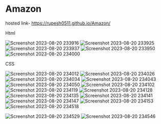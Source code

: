 # Amazon
hosted link-  https://rupesh0511.github.io/Amazon/

Html

![Screenshot 2023-08-20 233916](https://github.com/rupesh0511/Amazon/assets/69234169/6e882ef6-2a0b-4269-87ef-2034add208df)
![Screenshot 2023-08-20 233925](https://github.com/rupesh0511/Amazon/assets/69234169/2f5a5c9e-dd98-45f3-9556-146d7564e2a8)
![Screenshot 2023-08-20 233937](https://github.com/rupesh0511/Amazon/assets/69234169/befd975c-8860-496f-82ef-3d872e167e4f)
![Screenshot 2023-08-20 233950](https://github.com/rupesh0511/Amazon/assets/69234169/4f9298dd-d9dc-4e4b-8066-46e0290a89d2)
![Screenshot 2023-08-20 234000](https://github.com/rupesh0511/Amazon/assets/69234169/2e672cab-40db-4784-aed9-41b4f0fb8a47)


CSS


![Screenshot 2023-08-20 234012](https://github.com/rupesh0511/Amazon/assets/69234169/8ae5d7ec-d848-454e-9ed0-5d4146724c84)
![Screenshot 2023-08-20 234026](https://github.com/rupesh0511/Amazon/assets/69234169/35ebfa3a-fdbf-47d0-97bf-81ead03338c2)
![Screenshot 2023-08-20 234034](https://github.com/rupesh0511/Amazon/assets/69234169/53cd2558-af3d-4b58-982f-e0d14c6bcb27)
![Screenshot 2023-08-20 234043](https://github.com/rupesh0511/Amazon/assets/69234169/6f73fd1f-1675-4c2f-9482-7030eedffe10)
![Screenshot 2023-08-20 234050](https://github.com/rupesh0511/Amazon/assets/69234169/3ddd5314-f50a-4f64-aad4-55455e168cc3)
![Screenshot 2023-08-20 234102](https://github.com/rupesh0511/Amazon/assets/69234169/438c8df2-5e53-40a8-a083-4a69d9667eb8)
![Screenshot 2023-08-20 234119](https://github.com/rupesh0511/Amazon/assets/69234169/1bef493b-9b65-4297-879a-744293c97dcf)
![Screenshot 2023-08-20 234128](https://github.com/rupesh0511/Amazon/assets/69234169/932d322f-38bf-4863-a9f2-0d1ec1d75070)
![Screenshot 2023-08-20 234135](https://github.com/rupesh0511/Amazon/assets/69234169/e60e985d-34d7-4a38-94c4-926e5ff34bd0)
![Screenshot 2023-08-20 234141](https://github.com/rupesh0511/Amazon/assets/69234169/436868a8-5f02-4b08-b7eb-5d32baf371ee)
![Screenshot 2023-08-20 234147](https://github.com/rupesh0511/Amazon/assets/69234169/6b13a42c-3c08-495c-b977-aaa2eb593c93)
![Screenshot 2023-08-20 234153](https://github.com/rupesh0511/Amazon/assets/69234169/6c365fd0-8989-41de-b162-7c65cf8b9b7c)
![Screenshot 2023-08-20 234518](https://github.com/rupesh0511/Amazon/assets/69234169/d607d84b-df79-4733-913d-ced5e2b3b819)

![Screenshot 2023-08-20 234529](https://github.com/rupesh0511/Amazon/assets/69234169/1d2f6247-b5c3-4f9e-960c-a88c21271ea3)
![Screenshot 2023-08-20 234546](https://github.com/rupesh0511/Amazon/assets/69234169/9aefd4d3-1c71-4f22-84dc-493af670bb81)

